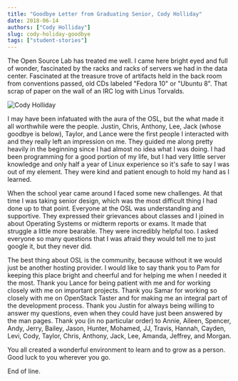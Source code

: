 ```yaml
---
title: "Goodbye Letter from Graduating Senior, Cody Holliday"
date: 2018-06-14
authors: ["Cody Holliday"]
slug: cody-holiday-goodbye
tags: ["student-stories"]
---
```


The Open Source Lab has treated me well. I came here bright eyed and full of wonder, fascinated by the racks and racks
of servers we had in the data center. Fascinated at the treasure trove of artifacts held in the back room from
conventions passed, old CDs labeled "Fedora 10" or "Ubuntu 8". That scrap of paper on the wall of an IRC log with Linus
Torvalds.

![Cody Holliday](/images/Cody_OSL_awards.jpg#right-barcamp)

I may have been infatuated with the aura of the OSL, but the what made it all worthwhile were the people. Justin, Chris,
Anthony, Lee, Jack (whose goodbye is below), Taylor, and Lance were the first people I interacted with and they really
left an impression on me. They guided me along pretty heavily in the beginning since I had almost no idea what I was
doing. I had been programming for a good portion of my life, but I had very little server knowledge and only half a year
of Linux experience so it's safe to say I was out of my element. They were kind and patient enough to hold my hand as I
learned.

When the school year came around I faced some new challenges. At that time I was taking senior design, which was the
most difficult thing I had done up to that point. Everyone at the OSL was understanding and supportive. They expressed
their grievances about classes and I joined in about Operating Systems or midterm reports or exams. It made that
struggle a little more bearable. They were incredibly helpful too. I asked everyone so many questions that I was afraid
they would tell me to just google it, but they never did.

The best thing about OSL is the community, because without it we would just be another hosting provider. I would like to
say thank you to Pam for keeping this place bright and cheerful and for helping me when I needed it the most. Thank you
Lance for being patient with me and for working closely with me on important projects. Thank you Samar for working so
closely with me on OpenStack Taster and for making me an integral part of the development process. Thank you Justin for
always being willing to answer my questions, even when they could have just been answered by the man pages. Thank you
(in no particular order) to Annie, Aileen, Spencer, Andy, Jerry, Bailey, Jason, Hunter, Mohamed, JJ, Travis, Hannah,
Cayden, Levi, Cody, Taylor, Chris, Anthony, Jack, Lee, Amanda, Jeffrey, and Morgan.

You all created a wonderful environment to learn and to grow as a person. Good luck to you wherever you go.

End of line.
